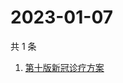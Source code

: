 # 2023-01-07

共 1 条

<!-- BEGIN ZHIHUSEARCH -->
<!-- 最后更新时间 Sat Jan 07 2023 06:18:34 GMT+0800 (China Standard Time) -->
1. [第十版新冠诊疗方案](https://www.zhihu.com/search?q=第十版新冠诊疗方案)
<!-- END ZHIHUSEARCH -->
